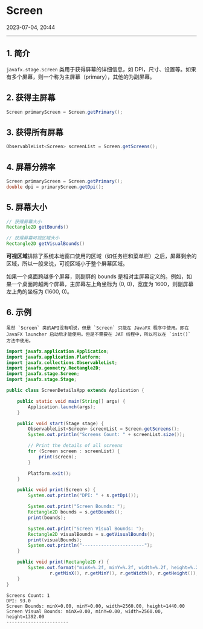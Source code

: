 # Screen

2023-07-04, 20:44
****
## 1. 简介

`javafx.stage.Screen` 类用于获得屏幕的详细信息，如 DPI，尺寸、设置等。如果有多个屏幕，则一个称为主屏幕（primary），其他的为副屏幕。

## 2. 获得主屏幕

```java
Screen primaryScreen = Screen.getPrimary();
```

## 3. 获得所有屏幕

```java
ObservableList<Screen> screenList = Screen.getScreens();
```

## 4. 屏幕分辨率

```java
Screen primaryScreen = Screen.getPrimary();
double dpi = primaryScreen.getDpi();
```

## 5. 屏幕大小

```java
// 获得屏幕大小
Rectangle2D getBounds()

// 获得屏幕可视区域大小
Rectangle2D getVisualBounds()
```

**可视区域**排除了系统本地窗口使用的区域（如任务栏和菜单栏）之后，屏幕剩余的区域，所以一般来说，可视区域小于整个屏幕区域。

如果一个桌面跨越多个屏幕，则副屏的 bounds 是相对主屏幕定义的。例如，如果一个桌面跨越两个屏幕，主屏幕左上角坐标为 (0, 0)，宽度为 1600，则副屏幕左上角的坐标为 (1600, 0)。

## 6. 示例

```ad-note
虽然 `Screen` 类的API没有明说，但是 `Screen` 只能在 JavaFX 程序中使用。即在 JavaFX launcher 启动后才能使用。但是不需要在 JAT 线程中，所以可以在 `init()` 方法中使用。
```

```java
import javafx.application.Application;
import javafx.application.Platform;
import javafx.collections.ObservableList;
import javafx.geometry.Rectangle2D;
import javafx.stage.Screen;
import javafx.stage.Stage;

public class ScreenDetailsApp extends Application {

    public static void main(String[] args) {
        Application.launch(args);
    }

    public void start(Stage stage) {
        ObservableList<Screen> screenList = Screen.getScreens();
        System.out.println("Screens Count: " + screenList.size());

        // Print the details of all screens
        for (Screen screen : screenList) {
            print(screen);
        }

        Platform.exit();
    }

    public void print(Screen s) {
        System.out.println("DPI: " + s.getDpi());

        System.out.print("Screen Bounds: ");
        Rectangle2D bounds = s.getBounds();
        print(bounds);

        System.out.print("Screen Visual Bounds: ");
        Rectangle2D visualBounds = s.getVisualBounds();
        print(visualBounds);
        System.out.println("-----------------------");
    }

    public void print(Rectangle2D r) {
        System.out.format("minX=%.2f, minY=%.2f, width=%.2f, height=%.2f%n",
                r.getMinX(), r.getMinY(), r.getWidth(), r.getHeight());
    }
}
```

```
Screens Count: 1
DPI: 93.0
Screen Bounds: minX=0.00, minY=0.00, width=2560.00, height=1440.00
Screen Visual Bounds: minX=0.00, minY=0.00, width=2560.00, height=1392.00
-----------------------
```